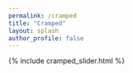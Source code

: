 ```yaml
---
permalink: /cramped
title: "Cramped"
layout: splash
author_profile: false
---
```


{% include cramped_slider.html %}
